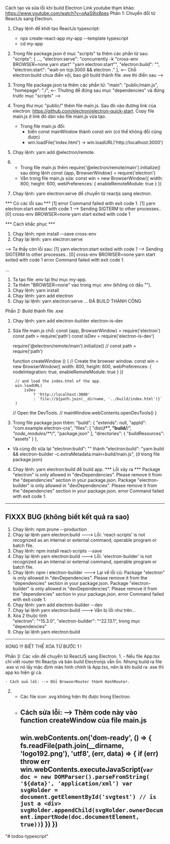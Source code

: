 Cách tạo và sửa lỗi khi build Electron
Link youtube tham khảo: https://www.youtube.com/watch?v=oAaS9ix8pes
Phần 1: Chuyển đổi từ ReactJs sang Electron.
1. Chạy lệnh để khởi tạo ReactJs typescript: 
    - npx create-react-app my-app --template typescript
    - cd my-app

2. Trong file package.json ở mục "scripts" ta thêm các phần tử sau:
    "scripts": {
        ...,
        "electron:serve": "concurrently -k \"cross-env BROWSER=none yarn start\" \"yarn electron:start\"",
        "electron:build": "",
        "electron:start": "wait-on tcp:3000 && electron ."
    },
    <-- Chỗ electron:build chưa điền vội, bao giờ build thành file .exe thì điền sau -->

3. Trong file package.json ta thêm các phần tử:
    "main": "public/main.js",
    "homepage": "./",
    <-- Thường để đứng sau mục "dependencies" và đứng trước mục "scripts" -->

4. Trong thư mục "public/" thêm file main.js. 
Sau đó vào đường link của electron: https://github.com/electron/electron-quick-start. 
Copy file main.js ở link đó dán vào file main.js vừa tạo.
    - Trong file main.js đổi:
        + biến const mainWindow thành const win (có thể không đổi cũng được)
        + win.loadFile('index.html') -> win.loadURL('http://localhost:3000')

5. Chạy lệnh: yarn add @electron/remote.

6.  - Trong file main.js thêm require('@electron/remote/main').initialize() sau dòng lệnh const {app, BrowserWindow} = require('electron')
    - Vẫn trong file main.js sửa:
    const win = new BrowserWindow({
        width: 800,
        height: 600,
        webPreferences: {
         enableRemoteModule: true
        }
    })

7. Chạy lệnh: yarn electron:serve để chuyển từ reactjs sang electron.

*** Có các lỗi sau ***
[1] error Command failed with exit code 1.
[1] yarn electron:start exited with code 1
--> Sending SIGTERM to other processes..
[0] cross-env BROWSER=none yarn start exited with code 1

*** Cách khắc phục *** 
1. Chạy lệnh: npm install --save cross-env
2. Chạy lại lệnh: yarn electron:serve

--> Ta thấy còn lỗi sau:
[1] yarn electron:start exited with code 1
--> Sending SIGTERM to other processes..
[0] cross-env BROWSER=none yarn start exited with code 1
error Command failed with exit code 1.

... 
1. Ta tạo file .env tại thư mục my-app.
2. Ta thêm "BROWSER=none" vào trong mục .env (không có dấu "").
3. Chạy lệnh: yarn install
4. Chạy lệnh: yarn add electron
5. Chạy lại lệnh: yarn electron:serve
...
ĐÃ BUILD THÀNH CÔNG

Phần 2: Build thành file .exe

1. Chạy lệnh: yarn add electron-builder electron-is-dev
2. Sửa file main.js chỗ:
    const {app, BrowserWindow} = require('electron')
    const path = require('path')
    const isDev = require('electron-is-dev')

    require('@electron/remote/main').initialize()
    // const path = require('path')

    function createWindow () {
      // Create the browser window.
        const win = new BrowserWindow({
            width: 800,
            height: 600,
            webPreferences: {
            nodeIntegration: true,
            enableRemoteModule: true
            }
        })

        // and load the index.html of the app.
        win.loadURL(
            isDev
                ? 'http://localhost:3000'
                : `file://${path.join(__dirname, '../build/index.html')}`
        )

    // Open the DevTools.
    // mainWindow.webContents.openDevTools()
    }
3. Trong file package.json thêm:
    "build": {
        "extends": null,
        "appId": "com.example.electron-cra",
        "files": [
            "dist/**/*",
            "build/**/*",
            "node_modules/**/*",
            "package.json"
        ],
        "directories": {
            "buildResources": "assets"
        }
    },

- Và cùng đó sữa lại "electron:build": "" thành "electron:build": "yarn build && electron-builder -c.extraMetadata.main=build/main.js",
(ở trong file package.json)

4. Chạy lệnh: yarn electron:build để build app.
*** Lỗi xảy ra ***
Package "electron" is only allowed in "devDependencies". Please remove it from the "dependencies" section in your package.json.
Package "electron-builder" is only allowed in "devDependencies". Please remove it from the "dependencies" section in your package.json.
error Command failed with exit code 1.
---------------------------------------------
FIXXX BUG (không biết kết quả ra sao)
------------------------
1. Chạy lệnh: npm prune --production
2. Chạy lại lệnh yarn electron:build
---> Lỗi: 'react-scripts' is not recognized as an internal or external command, operable program or batch file.
3. Chạy lệnh: npm install react-scripts --save
4. Chạy lại lệnh yarn electron:build
---> Lỗi: 'electron-builder' is not recognized as an internal or external command, operable program or batch file.
5. Chạy lệnh: npm i electron-builder
---> Lại về lỗi cũ:
Package "electron" is only allowed in "devDependencies". Please remove it from the "dependencies" section in your package.json.
Package "electron-builder" is only allowed in "devDependencies". Please remove it from the "dependencies" section in your package.json.
error Command failed with exit code 1.
6. Chạy lệnh: yarn add electron-builder --dev
7. Chạy lại lệnh yarn electron:build
---> Vẫn bị lỗi như trên...
8. Xóa 2 thuộc tính     
    "electron": "^15.3.0",
    "electron-builder": "^22.13.1",
    trong mục "dependencies"
9. Chạy lại lệnh yarn electron:build
-----------------------------
XONG !!!
BIẾT THẾ XÓA TỪ BƯỚC 1 !

Phần 3: Các vấn đề chuyển từ ReactJS sang Electron.
1. 
    - Nếu file App.tsx chỉ viết router thì Reactjs và bản build Electronjs vẫn ổn. Nhưng build ra file .exe vì nó lấy mặc định màn hình chính là App.tsx, nên là khi build ra .exe thì app ko hiện gì cả.

    - Cách sửa lỗi: --> Đổi BrowserRouter thành HashRouter.

2. 
    - Các file icon .svg không hiện thị được trong Electron.
    - Cách sửa lỗi: --> Thêm code này vào function createWindow của file main.js
        ----------------------------------------------------------------
        win.webContents.on('dom-ready', () => {
            fs.readFile(path.join(__dirname, 'logo192.png'), 'utf8', (err, data) => {
                if (err) throw err
                    win.webContents.executeJavaScript(`
                        var doc = new DOMParser().parseFromString(
                            '${data}',
                            'application/xml')
                        var svgHolder = document.getElementById('svgtest') // is just a <div>
                    svgHolder.appendChild(svgHolder.ownerDocument.importNode(doc.documentElement, true))
                `)
            })
        })
        ----------------------------------------------------------------
    
"# todos-typescript" 
